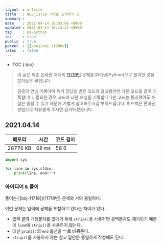 ```yaml
---
layout  : article
title   : BOJ_11719 그대로 출력하기 2
summary : 
date    : 2021-04-14 18:03:06 +0900
updated : 2021-04-14 18:14:33 +0900
tag     : ps-python
toc     : true
public  : true
parent  : [[/boj/boj-11000s]]
latex   : false
---
```

* TOC
{:toc}

> 이 글은 백준 온라인 저지의 [11719번](https://www.acmicpc.net/problem/11719) 문제를 파이썬(Python)으로 풀이한 것을 모아놓은 글입니다.
>
> 일종의 연습 기록이며 제가 정답을 받은 코드와 참고할만한 다른 코드를 같이 기록합니다. 필요한 경우 코드에 대한 해설을 기록합니다만 코드는 통과했어도 해설은 틀릴 수 있기 때문에 가볍게 참고해주시길 부탁드립니다. 피드백은 편하신 방법으로 자유롭게 주시면 감사하겠습니다.

## 2021.04.14

| 메모리    | 시간  | 코드 길이 |
| --------- | ----- | --------- |
| 28776 KB  | 68 ms | 58 B      |

```python
import sys

for line in sys.stdin:
    print(line, end="")
```

### 아이디어 & 풀이

풀이는 [[boj-11718]]{11718번} 문제와 거의 동일하다.

이번 문제는 입력에 공백을 포함하고 있다는 차이가 있다.

* 입력 끝의 개행문자를 없애기 위해 `strip()`을 사용하면 공백문자도 제거되기 때문에 `line`에 `strip()`을 사용하지 않는다.
* 대신 `print()`의 `end` 옵션을 `""`로 바꿔준다.
* `strip()`을 사용하지 않는 참고 답안은 동일하게 작성해도 된다.

